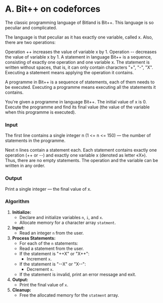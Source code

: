 # A. Bit++ on codeforces

The classic programming language of Bitland is Bit++. This language is so peculiar and complicated.

The language is that peculiar as it has exactly one variable, called x. Also, there are two operations:

Operation ++ increases the value of variable x by 1.
Operation -- decreases the value of variable x by 1.
A statement in language Bit++ is a sequence, consisting of exactly one operation and one variable x. The statement is written without spaces, that is, it can only contain characters "+", "-", "X". Executing a statement means applying the operation it contains.

A programme in Bit++ is a sequence of statements, each of them needs to be executed. Executing a programme means executing all the statements it contains.

You're given a programme in language Bit++. The initial value of x is 0. Execute the programme and find its final value (the value of the variable when this programme is executed).

### Input

The first line contains a single integer n (1 <= n <= 150) — the number of statements in the programme.

Next n lines contain a statement each. Each statement contains exactly one operation (++ or --) and exactly one variable x (denoted as letter «X»). Thus, there are no empty statements. The operation and the variable can be written in any order.

### Output

Print a single integer — the final value of x.

### Algorithm

1. **Initialize:**
    - Declare and initialize variables `n`, `i`, and `x`.
    - Allocate memory for a character array `statment`.
2. **Input:**
    - Read an integer `n` from the user.
3. **Process Statements:**
    - For each of the `n` statements:
    - Read a statement from the user.
    - If the statement is "++X" or "X++":
        - Increment `x`.
    - If the statement is "--X" or "X--":
        - Decrement `x`.
    - If the statement is invalid, print an error message and exit.
4. **Output:**
    - Print the final value of `x`.
5. **Cleanup:**
    - Free the allocated memory for the `statment` array.
